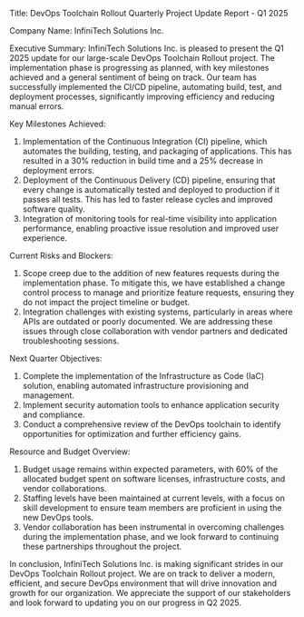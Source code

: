  Title: DevOps Toolchain Rollout Quarterly Project Update Report - Q1 2025

Company Name: InfiniTech Solutions Inc.

Executive Summary:
InfiniTech Solutions Inc. is pleased to present the Q1 2025 update for our large-scale DevOps Toolchain Rollout project. The implementation phase is progressing as planned, with key milestones achieved and a general sentiment of being on track. Our team has successfully implemented the CI/CD pipeline, automating build, test, and deployment processes, significantly improving efficiency and reducing manual errors.

Key Milestones Achieved:
1. Implementation of the Continuous Integration (CI) pipeline, which automates the building, testing, and packaging of applications. This has resulted in a 30% reduction in build time and a 25% decrease in deployment errors.
2. Deployment of the Continuous Delivery (CD) pipeline, ensuring that every change is automatically tested and deployed to production if it passes all tests. This has led to faster release cycles and improved software quality.
3. Integration of monitoring tools for real-time visibility into application performance, enabling proactive issue resolution and improved user experience.

Current Risks and Blockers:
1. Scope creep due to the addition of new features requests during the implementation phase. To mitigate this, we have established a change control process to manage and prioritize feature requests, ensuring they do not impact the project timeline or budget.
2. Integration challenges with existing systems, particularly in areas where APIs are outdated or poorly documented. We are addressing these issues through close collaboration with vendor partners and dedicated troubleshooting sessions.

Next Quarter Objectives:
1. Complete the implementation of the Infrastructure as Code (IaC) solution, enabling automated infrastructure provisioning and management.
2. Implement security automation tools to enhance application security and compliance.
3. Conduct a comprehensive review of the DevOps toolchain to identify opportunities for optimization and further efficiency gains.

Resource and Budget Overview:
1. Budget usage remains within expected parameters, with 60% of the allocated budget spent on software licenses, infrastructure costs, and vendor collaborations.
2. Staffing levels have been maintained at current levels, with a focus on skill development to ensure team members are proficient in using the new DevOps tools.
3. Vendor collaboration has been instrumental in overcoming challenges during the implementation phase, and we look forward to continuing these partnerships throughout the project.

In conclusion, InfiniTech Solutions Inc. is making significant strides in our DevOps Toolchain Rollout project. We are on track to deliver a modern, efficient, and secure DevOps environment that will drive innovation and growth for our organization. We appreciate the support of our stakeholders and look forward to updating you on our progress in Q2 2025.